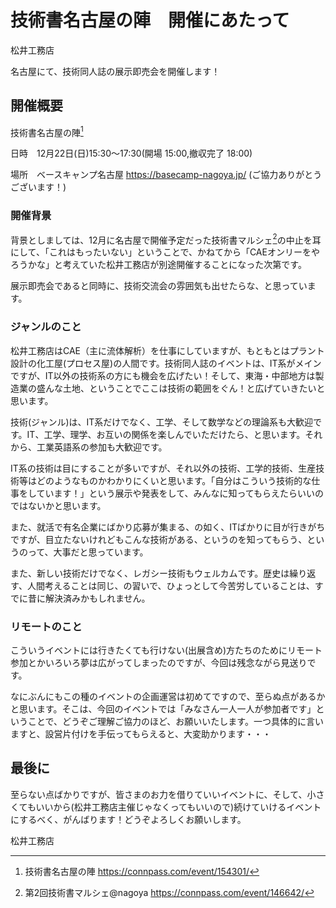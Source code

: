 # 技術書名古屋の陣　開催にあたって

松井工務店

名古屋にて、技術同人誌の展示即売会を開催します！

## 開催概要

技術書名古屋の陣[^nagoya]

日時　12月22日(日)15:30～17:30(開場 15:00,撤収完了 18:00)

場所　ベースキャンプ名古屋  https://basecamp-nagoya.jp/  (ご協力ありがとうございます！)

[^nagoya]: 技術書名古屋の陣 https://connpass.com/event/154301/

### 開催背景
背景としましては、12月に名古屋で開催予定だった技術書マルシェ[^marche]の中止を耳にして、「これはもったいない」ということで、かねてから「CAEオンリーをやろうかな」と考えていた松井工務店が別途開催することになった次第です。

展示即売会であると同時に、技術交流会の雰囲気も出せたらな、と思っています。

[^marche]: 第2回技術書マルシェ@nagoya https://connpass.com/event/146642/

### ジャンルのこと
松井工務店はCAE（主に流体解析）を仕事にしていますが、もともとはプラント設計の化工屋(プロセス屋)の人間です。技術同人誌のイベントは、IT系がメインですが、IT以外の技術系の方にも機会を広げたい！そして、東海・中部地方は製造業の盛んな土地、ということでここは技術の範囲をぐん！と広げていきたいと思います。

技術(ジャンル)は、IT系だけでなく、工学、そして数学などの理論系も大歓迎です。IT、工学、理学、お互いの関係を楽しんでいただけたら、と思います。それから、工業英語系の参加も大歓迎です。

IT系の技術は目にすることが多いですが、それ以外の技術、工学的技術、生産技術等はどのようなものかわかりにくいと思います。「自分はこういう技術的な仕事をしています！」という展示や発表をして、みんなに知ってもらえたらいいのではないかと思います。

また、就活で有名企業にばかり応募が集まる、の如く、ITばかりに目が行きがちですが、目立たないけれどもこんな技術がある、というのを知ってもらう、というのって、大事だと思っています。

また、新しい技術だけでなく、レガシー技術もウェルカムです。歴史は繰り返す、人間考えることは同じ、の習いで、ひょっとして今苦労していることは、すでに昔に解決済みかもしれません。

### リモートのこと
こういうイベントには行きたくても行けない(出展含め)方たちのためにリモート参加とかいろいろ夢は広がってしまったのですが、今回は残念ながら見送りです。

なにぶんにもこの種のイベントの企画運営は初めてですので、至らぬ点があるかと思います。そこは、今回のイベントでは「みなさん一人一人が参加者です」ということで、どうぞご理解ご協力のほど、お願いいたします。一つ具体的に言いますと、設営片付けを手伝ってもらえると、大変助かります・・・

## 最後に
至らない点ばかりですが、皆さまのお力を借りていいイベントに、そして、小さくてもいいから(松井工務店主催じゃなくってもいいので)続けていけるイベントにするべく、がんばります！どうぞよろしくお願いします。

松井工務店